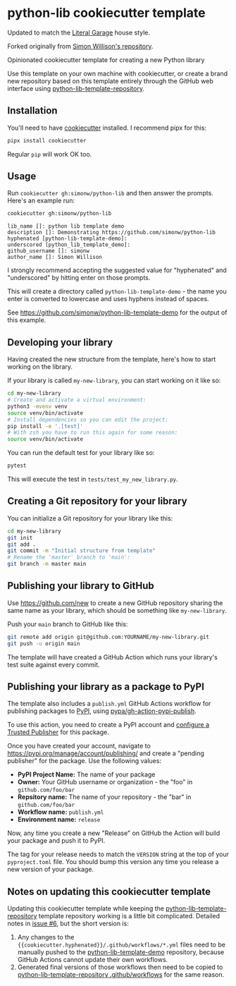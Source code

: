 # python-lib cookiecutter template

Updated to match the [Literal Garage](https://literalgarage.com/) house style.

Forked originally from [Simon Willison's repository](https://github.com/simonw/python-lib/).

Opinionated cookiecutter template for creating a new Python library

Use this template on your own machine with cookiecutter, or create a brand new repository based on this template entirely through the GitHub web interface using [python-lib-template-repository](https://github.com/simonw/python-lib-template-repository).

## Installation

You'll need to have [cookiecutter](https://cookiecutter.readthedocs.io/) installed. I recommend pipx for this:

```bash
pipx install cookiecutter
```

Regular `pip` will work OK too.

## Usage

Run `cookiecutter gh:simonw/python-lib` and then answer the prompts. Here's an example run:

```bash
cookiecutter gh:simonw/python-lib
```

```
lib_name []: python lib template demo
description []: Demonstrating https://github.com/simonw/python-lib
hyphenated [python-lib-template-demo]:
underscored [python_lib_template_demo]:
github_username []: simonw
author_name []: Simon Willison
```

I strongly recommend accepting the suggested value for "hyphenated" and "underscored" by hitting enter on those prompts.

This will create a directory called `python-lib-template-demo` - the name you enter is converted to lowercase and uses hyphens instead of spaces.

See https://github.com/simonw/python-lib-template-demo for the output of this example.

## Developing your library

Having created the new structure from the template, here's how to start working on the library.

If your library is called `my-new-library`, you can start working on it like so:

```bash
cd my-new-library
# Create and activate a virtual environment:
python3 -mvenv venv
source venv/bin/activate
# Install dependencies so you can edit the project:
pip install -e '.[test]'
# With zsh you have to run this again for some reason:
source venv/bin/activate
```

You can run the default test for your library like so:

```bash
pytest
```

This will execute the test in `tests/test_my_new_library.py`.

## Creating a Git repository for your library

You can initialize a Git repository for your library like this:

```bash
cd my-new-library
git init
git add .
git commit -m "Initial structure from template"
# Rename the 'master' branch to 'main':
git branch -m master main
```

## Publishing your library to GitHub

Use https://github.com/new to create a new GitHub repository sharing the same name as your library, which should be something like `my-new-library`.

Push your `main` branch to GitHub like this:

```bash
git remote add origin git@github.com:YOURNAME/my-new-library.git
git push -u origin main
```

The template will have created a GitHub Action which runs your library's test suite against every commit.

## Publishing your library as a package to PyPI

The template also includes a `publish.yml` GitHub Actions workflow for publishing packages to [PyPI](https://pypi.org/), using [pypa/gh-action-pypi-publish](https://github.com/pypa/gh-action-pypi-publish).

To use this action, you need to create a PyPI account and [configure a Trusted Publisher](https://til.simonwillison.net/pypi/pypi-releases-from-github) for this package.

Once you have created your account, navigate to https://pypi.org/manage/account/publishing/ and create a "pending publisher" for the package. Use the following values:

- **PyPI Project Name:** The name of your package
- **Owner:** Your GitHub username or organization - the "foo" in `github.com/foo/bar`
- **Repsitory name:** The name of your repository - the "bar" in `github.com/foo/bar`
- **Workflow name:** `publish.yml`
- **Environment name:** `release`

Now, any time you create a new "Release" on GitHub the Action will build your package and push it to PyPI.

The tag for your release needs to match the `VERSION` string at the top of your `pyproject.toml` file. You should bump this version any time you release a new version of your package.

## Notes on updating this cookiecutter template

Updating this cookiecutter template while keeping the [python-lib-template-repository](https://github.com/simonw/python-lib-template-repository) template repository working is a little bit complicated. Detailed notes in [issue #6](https://github.com/simonw/python-lib/issues/6), but the short version is:

1. Any changes to the `{{cookiecutter.hyphenated}}/.github/workflows/*.yml` files need to be manually pushed to the [python-lib-template-demo](https://github.com/simonw/python-lib-template-demo) repository, because GitHub Actions cannot update their own workflows.
2. Generated final versions of those workflows then need to be copied to [python-lib-template-repository .github/workflows](https://github.com/simonw/python-lib-template-repository/tree/main/.github/workflows) for the same reason.
